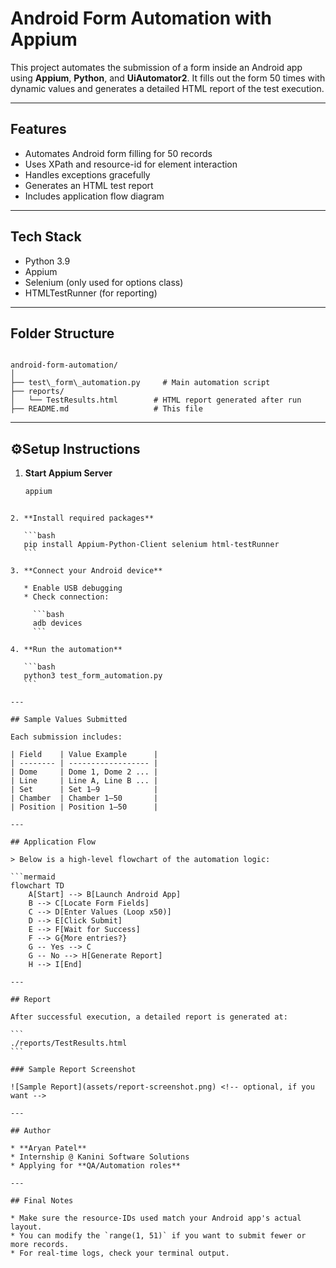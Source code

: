 # Android Form Automation with Appium

This project automates the submission of a form inside an Android app using **Appium**, **Python**, and **UiAutomator2**. It fills out the form 50 times with dynamic values and generates a detailed HTML report of the test execution.

---

## Features

- Automates Android form filling for 50 records
- Uses XPath and resource-id for element interaction
- Handles exceptions gracefully
- Generates an HTML test report
- Includes application flow diagram

---

## Tech Stack

- Python 3.9
- Appium
- Selenium (only used for options class)
- HTMLTestRunner (for reporting)

---

## Folder Structure

```

android-form-automation/
│
├── test\_form\_automation.py     # Main automation script
├── reports/
│   └── TestResults.html        # HTML report generated after run               
├── README.md                   # This file

````

---

## ⚙Setup Instructions

1. **Start Appium Server**
   ```bash
   appium
````

2. **Install required packages**

   ```bash
   pip install Appium-Python-Client selenium html-testRunner
   ```

3. **Connect your Android device**

   * Enable USB debugging
   * Check connection:

     ```bash
     adb devices
     ```

4. **Run the automation**

   ```bash
   python3 test_form_automation.py
   ```

---

## Sample Values Submitted

Each submission includes:

| Field    | Value Example      |
| -------- | ------------------ |
| Dome     | Dome 1, Dome 2 ... |
| Line     | Line A, Line B ... |
| Set      | Set 1–9            |
| Chamber  | Chamber 1–50       |
| Position | Position 1–50      |

---

## Application Flow

> Below is a high-level flowchart of the automation logic:

```mermaid
flowchart TD
    A[Start] --> B[Launch Android App]
    B --> C[Locate Form Fields]
    C --> D[Enter Values (Loop x50)]
    D --> E[Click Submit]
    E --> F[Wait for Success]
    F --> G{More entries?}
    G -- Yes --> C
    G -- No --> H[Generate Report]
    H --> I[End]

---

## Report

After successful execution, a detailed report is generated at:

```
./reports/TestResults.html
```

### Sample Report Screenshot

![Sample Report](assets/report-screenshot.png) <!-- optional, if you want -->

---

## Author

* **Aryan Patel**
* Internship @ Kanini Software Solutions
* Applying for **QA/Automation roles**

---

## Final Notes

* Make sure the resource-IDs used match your Android app's actual layout.
* You can modify the `range(1, 51)` if you want to submit fewer or more records.
* For real-time logs, check your terminal output.

